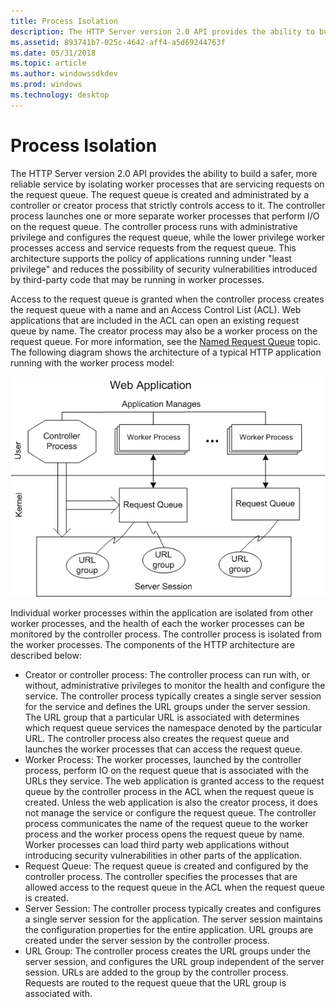 ```yaml
---
title: Process Isolation
description: The HTTP Server version 2.0 API provides the ability to build a safer, more reliable service by isolating worker processes that are servicing requests on the request queue.
ms.assetid: 893741b7-025c-4642-aff4-a5d69244763f
ms.date: 05/31/2018
ms.topic: article
ms.author: windowssdkdev
ms.prod: windows
ms.technology: desktop
---
```


# Process Isolation

The HTTP Server version 2.0 API provides the ability to build a safer, more reliable service by isolating worker processes that are servicing requests on the request queue. The request queue is created and administrated by a controller or creator process that strictly controls access to it. The controller process launches one or more separate worker processes that perform I/O on the request queue. The controller process runs with administrative privilege and configures the request queue, while the lower privilege worker processes access and service requests from the request queue. This architecture supports the policy of applications running under "least privilege" and reduces the possibility of security vulnerabilities introduced by third-party code that may be running in worker processes.

Access to the request queue is granted when the controller process creates the request queue with a name and an Access Control List (ACL). Web applications that are included in the ACL can open an existing request queue by name. The creator process may also be a worker process on the request queue. For more information, see the [Named Request Queue](named-request-queue.md) topic. The following diagram shows the architecture of a typical HTTP application running with the worker process model:

![](images/processisolation.png)

Individual worker processes within the application are isolated from other worker processes, and the health of each the worker processes can be monitored by the controller process. The controller process is isolated from the worker processes. The components of the HTTP architecture are described below:

-   Creator or controller process: The controller process can run with, or without, administrative privileges to monitor the health and configure the service. The controller process typically creates a single server session for the service and defines the URL groups under the server session. The URL group that a particular URL is associated with determines which request queue services the namespace denoted by the particular URL. The controller process also creates the request queue and launches the worker processes that can access the request queue.
-   Worker Process: The worker processes, launched by the controller process, perform IO on the request queue that is associated with the URLs they service. The web application is granted access to the request queue by the controller process in the ACL when the request queue is created. Unless the web application is also the creator process, it does not manage the service or configure the request queue. The controller process communicates the name of the request queue to the worker process and the worker process opens the request queue by name. Worker processes can load third party web applications without introducing security vulnerabilities in other parts of the application.
-   Request Queue: The request queue is created and configured by the controller process. The controller specifies the processes that are allowed access to the request queue in the ACL when the request queue is created.
-   Server Session: The controller process typically creates and configures a single server session for the application. The server session maintains the configuration properties for the entire application. URL groups are created under the server session by the controller process.
-   URL Group: The controller process creates the URL groups under the server session, and configures the URL group independent of the server session. URLs are added to the group by the controller process. Requests are routed to the request queue that the URL group is associated with.

 

 




